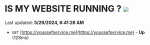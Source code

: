 # IS MY WEBSITE RUNNING ? [![](https://img.shields.io/static/v1?label=Sponsor&message=%E2%9D%A4&logo=GitHub&color=%23fe8e86)](https://github.com/sponsors/Youssef-Lehmam)

Last updated: **5/29/2024, 6:41:26 AM**

- `GET` [https://youssefservice.me](https://youssefservice.me) - **Up** (128ms)
